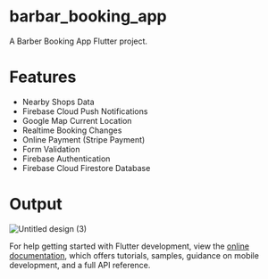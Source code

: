 # barbar_booking_app

A Barber Booking App Flutter project.
# Features
* Nearby Shops Data
* Firebase Cloud Push Notifications
* Google Map Current Location
* Realtime Booking Changes
* Online Payment (Stripe Payment)
* Form Validation
* Firebase Authentication
* Firebase Cloud Firestore Database

# Output

![Untitled design (3)](https://user-images.githubusercontent.com/81384345/231690509-04e8e7ea-3f1e-45ad-804c-b3609866f5b2.png)

For help getting started with Flutter development, view the
[online documentation](https://docs.flutter.dev/), which offers tutorials,
samples, guidance on mobile development, and a full API reference.
